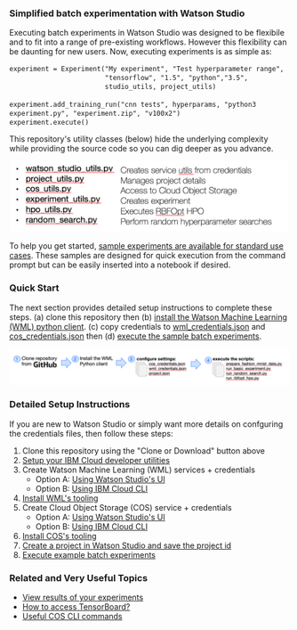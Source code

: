 <!--- [instructions: quick start](#Quick-Start)

[instructions: detailed](#Detailed-Setup-Instructions)-->

### Simplified batch experimentation with Watson Studio
Executing batch experiments in Watson Studio was designed to be flexibile and to fit into a range of pre-existing workflows. However this flexibility can be daunting for new users.  Now, executing experiments is as simple as:

```
experiment = Experiment("My experiment", "Test hyperparameter range",
                        "tensorflow", "1.5", "python","3.5",
                        studio_utils, project_utils)
                        
experiment.add_training_run("cnn tests", hyperparams, "python3 experiment.py", "experiment.zip", "v100x2")
experiment.execute()
```

This repository's utility classes (below) hide the underlying complexity while providing the source code so you can dig deeper as you advance.  

<p align="center">
  <img width=500 src="media/utils_explained.png?">
</p>

To help you get started, [sample experiments are available for standard use cases](../../wiki/Execute-example-batch-experiments).  These samples are designed for quick execution from the command prompt but can be easily inserted into a notebook if desired.

### Quick Start
The next section provides detailed setup instructions to complete these steps. (a) clone this repository then (b) [install the Watson Machine Learning (WML) python client](https://wml-api-pyclient-dev.mybluemix.net/).  (c)  copy credentials to [wml_credentials.json](settings/wml_credentials.json) and [cos_credentials.json](settings/cos_credentials.json) then (d) [execute the sample batch experiments]().

<p align="center">
  <img src="media/getting_started.png?">
</p>

### Detailed Setup Instructions
If you are new to Watson Studio or simply want more details on confguring the credentials files, then follow these steps:

1. Clone this repository using the "Clone or Download" button above
2. [Setup your IBM Cloud developer utilities](../../wiki/Setup-your-IBM-Cloud-developer-tools)
3. Create Watson Machine Learning (WML) services + credentials
   - Option A: [Using Watson Studio's UI](../../wiki/Create-WML-service-via-ui)
   - Option B: [Using IBM Cloud CLI](../../wiki/Create-WML-service-via-CLI)
4. [Install WML's tooling](../../wiki/Install-WML's-tooling)
5. Create Cloud Object Storage (COS) service + credentials
   - Option A: [Using Watson Studio's UI](../../wiki/Create-COS-service-via-ui)
   - Option B: [Using IBM Cloud CLI](../../wiki/Create-WML-service-via-CLI)
6. [Install COS's tooling](../../wiki/Install-COS-Python-library-and-CLI)
7. [Create a project in Watson Studio and save the project id](../../wiki/Create-new-project-then-save-the-project-id)
8. [Execute example batch experiments](../../wiki/Execute-example-batch-experiments)

### Related and Very Useful Topics
- [View results of your experiments](../../wiki/View-results-of-your-experiments)
- [How to access TensorBoard?](../../wiki/How-to-access-TensorBoard)
- [Useful COS CLI commands](../../wiki/Useful-COS-CLI-commands)
